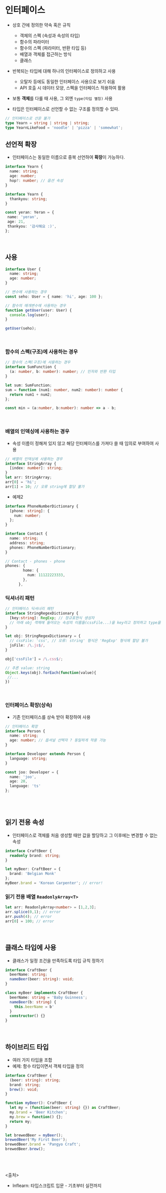 # 인터페이스
- 상호 간에 정의한 약속 혹은 규칙
  - 객체의 스펙 (속성과 속성의 타입)
  - 함수의 파라미터
  - 함수의 스펙 (파라미터, 반환 타입 등)
  - 배열과 객체를 접근하는 방식
  - 클래스

- 반복되는 타입에 대해 하나의 인터페이스로 정의하고 사용
  - 오탈자 등에도 동일한 인터페이스 사용으로 보기 쉬움
  - API 호출 시 데이터 모양, 스펙을 인터페이스 적용하여 활용

- 보통 **객체**를 다룰 때 사용, 그 외엔 `type(타입 별칭)` 사용
- 타입은 인터페이스로 선언할 수 없는 구조를 정의할 수 있따.

```ts
// 인터페이스로 선운 불가
type Yearn = string | string | string;
type YearnLikeFood = 'noodle' | 'pizza' | 'somewhat';
```

## 선언적 확장
- 인터페이스는 동일한 이름으로 중복 선언하여 **확장**이 가능하다.
```ts
interface Yearn {
  name: string;
  age: number;
  hop?: number; // 옵션 속성
}

interface Yearn {
  thankyou: string;
}

const yeran: Yeran = {
 name: 'yeran',
 age: 21,
 thankyou: '감사해요 :)',
};
```
<br>

## 사용
```ts
interface User {
  name: string;
  age: number;
}

// 변수에 사용하는 경우
const seho: User = { name: 'hi', age: 100 };

// 함수의 매개변수에 사용하는 경우
function getUser(user: User) {
  console.log(user);
}

getUser(seho);
```
<br>

### 함수의 스펙(구조)에 사용하는 경우
```ts
// 함수의 스펙(구조)에 사용하는 경우
interface SumFunction {
  (a: number, b: number): number; // 인자와 반환 타입
}

let sum: SumFunction;
sum = function (num1: number, num2: number): number {
  return num1 + num2;
};

const min = (a:number, b:number): number => a - b;
```
<br>

### 배열의 인덱싱에 사용하는 경우
- 속성 이름이 정해져 있지 않고 해당 인터페이스를 가져다 쓸 때 임의로 부여하여 사용
```ts
// 배열의 인덱싱에 사용하는 경우
interface StringArray {
  [index: number]: string;
}
let arr: StringArray;
arr[0] = 'hi';
arr[1] = 10; // 오류 string에 할당 불가
```
- 예제2
```ts
interface PhoneNumberDictionary {
  [phone: string]: {
    num: number;
  };
}

interface Contact {
  name: string;
  address: string;
  phones: PhoneNumberDictionary;
}

// Contact - phones - phone
phones: {
        home: {
          num: 11122223333,
        },
      },
```

### 딕셔너리 패턴
```ts
// 인터페이스 딕셔너리 패턴
interface StringRegexDictionary {
  [key:string]: RegExp; // 정규표현식 생성자
  // 아래 obj 객체에 들어오는 속성의 이름들(cssFile...)을 key라고 정의하고 type을 string으로 둠
}

let obj: StringRegexDictionary = {
  // cssFile: 'css', // 오류: string' 형식은 'RegExp' 형식에 할당 불가
  jsFile: /\.js$/,
}

obj['cssFile'] = /\.css$/;

// 추론 value: string
Object.keys(obj).forEach(function(value){
 //...
})
```
<br>

### 인터페이스 확장(상속)
- 기존 인터페이스를 상속 받아 확장하여 사용
```ts
// 인터페이스 확장
interface Person {
  name: string;
  age: number; // 옵셔널 선택자 ? 동일하게 적용 가능
}

interface Developer extends Person {
  language: string;
}

const joo: Developer = { 
  name: 'joo', 
  age: 20, 
  language: 'ts' 
};
```

<br><br>

## 읽기 전용 속성
- 인터페이스로 객체를 처음 생성할 때만 값을 할당하고 그 이후에는 변경할 수 없는 속성
```ts
interface CraftBeer {
  readonly brand: string;
}

let myBeer: CraftBeer = {
  brand: 'Belgian Monk'
};
myBeer.brand = 'Korean Carpenter'; // error!
```

### 읽기 전용 배열 `ReadonlyArray<T>`
```ts
let arr: ReadonlyArray<number> = [1,2,3];
arr.splice(0,1); // error
arr.push(4); // error
arr[0] = 100; // error
```
<br>

## 클래스 타입에 사용
- 클래스가 일정 조건을 만족하도록 타입 규칙 정하기
```ts
interface CraftBeer {
  beerName: string;
  nameBeer(beer: string): void;
}

class myBeer implements CraftBeer {
  beerName: string = 'Baby Guinness';
  nameBeer(b: string) {
    this.beerName = b'
  }
  constructor() {}
}
```
<br>

## 하이브리드 타입
- 여러 가지 타입을 조합
- 예제: 함수 타입이면서 객체 타입을 정의
```ts
interface CraftBeer {
  (beer: string): string;
  brand: string;
  brew(): void;
}

function myBeer(): CraftBeer {
  let my = (function(beer: string) {}) as CraftBeer;
  my.brand = 'Beer Kitchen';
  my.brew = function() {};
  return my;
}

let brewedBeer = myBeer();
brewedBeer('My First Beer');
brewedBeer.brand = 'Pangyo Craft';
brewedBeer.brew();
```
<br><br><br>
<출처>
- Inflearn: 타입스크립트 입문 - 기초부터 실전까지
